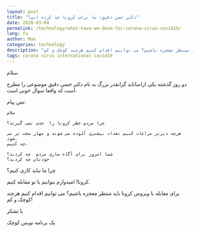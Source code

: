 ```yaml
---
layout: post
title: "دکتر حسن دقیق: ما برای کرونا چه کرده ایم؟"
date: 2020-03-04
permalink: /technology/what-have-we-done-for-corona-virus-covid19/
lang: fa
author: Max
categories: technology
description: "برای مقابله با ویروس کرونا باید منتظر معجزه باشیم؟ می توانیم اقدام کنیم هرچند کوچک و کم!"
tags: corona virus international covid19
---
```


سلام.

دو روز گذشته یکی ازاساتاید گرانقدر بزرگ به نام دکتر حسن دقیق موضوعی را مطرح است که واقعا سوال خوبی است.

متن پیام:

```
سلام

چرا مردم خطر کرونا را  جدی نمی گیرند؟

هرچه دیرتر مراعات کنیم تعداد بیشتری آلوده می شوند و مهار سخت تر می شود.
چه کنیم.

شما امروز برای آگاه سازی مردم  چه کردید؟ 
خودتان چه کردید؟
```

چرا ما نباید کاری کنیم؟

کرونا! امیدوارم بتوانیم با تو مقابله کنیم.

برای مقابله با ویروس کرونا باید منتظر معجزه باشیم؟ می توانیم اقدام کنیم هرچند کوچک و کم!

با تشکر

یک برنامه نویس کوچک

